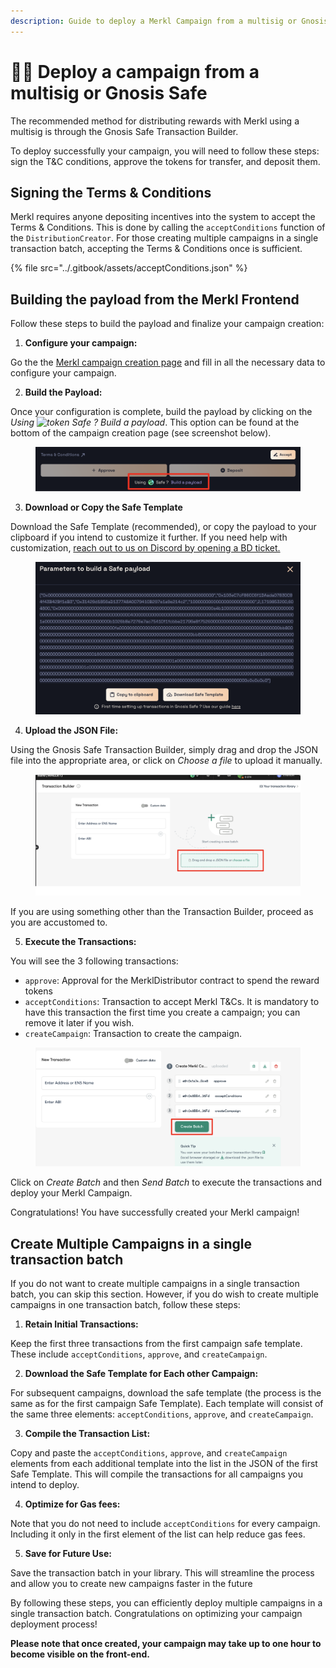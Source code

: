 ```yaml
---
description: Guide to deploy a Merkl Campaign from a multisig or Gnosis Safe
---
```


# 🧑‍🔬 Deploy a campaign from a multisig or Gnosis Safe

The recommended method for distributing rewards with Merkl using a multisig is through the Gnosis Safe Transaction Builder.

To deploy successfully your campaign, you will need to follow these steps: sign the T\&C conditions, approve the tokens for transfer, and deposit them.

## Signing the Terms & Conditions

Merkl requires anyone depositing incentives into the system to accept the Terms & Conditions. This is done by calling the `acceptConditions` function of the `DistributionCreator`. For those creating multiple campaigns in a single transaction batch, accepting the Terms & Conditions once is sufficient.

{% file src="../.gitbook/assets/acceptConditions.json" %}

## Building the payload from the Merkl Frontend

Follow these steps to build the payload and finalize your campaign creation:

1. **Configure your campaign:**

Go the the [Merkl campaign creation page](https://studio.merkl.xyz) and fill in all the necessary data to configure your campaign.

2. **Build the Payload:**

Once your configuration is complete, build the payload by clicking on the _Using <img src="https://raw.githubusercontent.com/AngleProtocol/angle-token-list/main/src/assets/tokens/SAFE.svg" alt="token" data-size="line"> Safe ? Build a payload_. This option can be found at the bottom of the campaign creation page (see screenshot below).

<figure><img src="../.gitbook/assets/Build-the-payload.png" alt=""><figcaption></figcaption></figure>

3. **Download or Copy the Safe Template**

Download the Safe Template (recommended), or copy the payload to your clipboard if you intend to customize it further. If you need help with customization, [reach out to us on Discord by opening a BD ticket. ](https://discord.com/channels/1209830388726243369/1210212731047776357)

<figure><img src="../.gitbook/assets/download-copy-safe-template.png" alt=""><figcaption></figcaption></figure>

4. **Upload the JSON File:**

Using the Gnosis Safe Transaction Builder, simply drag and drop the JSON file into the appropriate area, or click on _Choose a file_ to upload it manually.

<figure><img src="../.gitbook/assets/upload-json-file.png" alt=""><figcaption></figcaption></figure>

If you are using something other than the Transaction Builder, proceed as you are accustomed to.

5. **Execute the Transactions:**

You will see the 3 following transactions:

- `approve`: Approval for the MerklDistributor contract to spend the reward tokens
- `acceptConditions`: Transaction to accept Merkl T\&Cs. It is mandatory to have this transaction the first time you create a campaign; you can remove it later if you wish.
- `createCampaign`: Transaction to create the campaign.

<figure><img src="../.gitbook/assets/safe-wallet-approve+accept+create.png" alt=""><figcaption></figcaption></figure>

Click on _Create Batch_ and then _Send Batch_ to execute the transactions and deploy your Merkl Campaign.

Congratulations! You have successfully created your Merkl campaign!

## Create Multiple Campaigns in a single transaction batch

If you do not want to create multiple campaigns in a single transaction batch, you can skip this section. However, if you do wish to create multiple campaigns in one transaction batch, follow these steps:

1. **Retain Initial Transactions:**

Keep the first three transactions from the first campaign safe template. These include `acceptConditions`, `approve`, and `createCampaign`.

2. **Download the Safe Template for Each other Campaign:**

For subsequent campaigns, download the safe template (the process is the same as for the first campaign Safe Template). Each template will consist of the same three elements: `acceptConditions`, `approve`, and `createCampaign`.

3. **Compile the Transaction List:**

Copy and paste the `acceptConditions`, `approve`, and `createCampaign` elements from each additional template into the list in the JSON of the first Safe Template. This will compile the transactions for all campaigns you intend to deploy.

4. **Optimize for Gas fees:**

Note that you do not need to include `acceptConditions` for every campaign. Including it only in the first element of the list can help reduce gas fees.

5. **Save for Future Use:**

Save the transaction batch in your library. This will streamline the process and allow you to create new campaigns faster in the future

By following these steps, you can efficiently deploy multiple campaigns in a single transaction batch. Congratulations on optimizing your campaign deployment process!

**Please note that once created, your campaign may take up to one hour to become visible on the front-end.**
